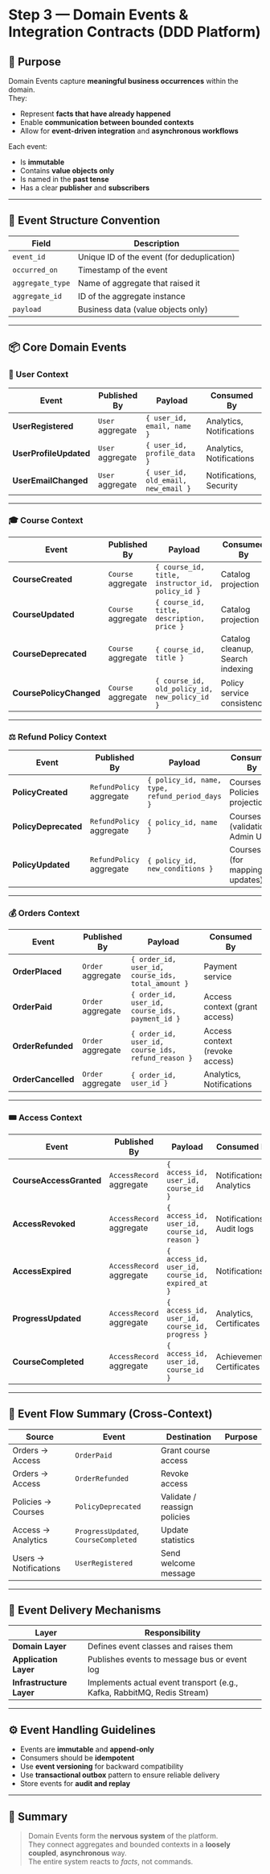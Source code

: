# Step 3 — Domain Events & Integration Contracts (DDD Platform)

## 🎯 Purpose
Domain Events capture **meaningful business occurrences** within the domain.  
They:
- Represent **facts that have already happened**  
- Enable **communication between bounded contexts**  
- Allow for **event-driven integration** and **asynchronous workflows**

Each event:
- Is **immutable**
- Contains **value objects only**
- Is named in the **past tense**
- Has a clear **publisher** and **subscribers**

---

## 🧱 Event Structure Convention

| Field | Description |
|--------|--------------|
| `event_id` | Unique ID of the event (for deduplication) |
| `occurred_on` | Timestamp of the event |
| `aggregate_type` | Name of aggregate that raised it |
| `aggregate_id` | ID of the aggregate instance |
| `payload` | Business data (value objects only) |

---

## 📦 Core Domain Events

### 👤 User Context

| Event | Published By | Payload | Consumed By |
|--------|---------------|----------|--------------|
| **UserRegistered** | `User` aggregate | `{ user_id, email, name }` | Analytics, Notifications |
| **UserProfileUpdated** | `User` aggregate | `{ user_id, profile_data }` | Analytics, Notifications |
| **UserEmailChanged** | `User` aggregate | `{ user_id, old_email, new_email }` | Notifications, Security |

---

### 🎓 Course Context

| Event | Published By | Payload | Consumed By |
|--------|---------------|----------|--------------|
| **CourseCreated** | `Course` aggregate | `{ course_id, title, instructor_id, policy_id }` | Catalog projection |
| **CourseUpdated** | `Course` aggregate | `{ course_id, title, description, price }` | Catalog projection |
| **CourseDeprecated** | `Course` aggregate | `{ course_id, title }` | Catalog cleanup, Search indexing |
| **CoursePolicyChanged** | `Course` aggregate | `{ course_id, old_policy_id, new_policy_id }` | Policy service consistency |

---

### ⚖️ Refund Policy Context

| Event | Published By | Payload | Consumed By |
|--------|---------------|----------|--------------|
| **PolicyCreated** | `RefundPolicy` aggregate | `{ policy_id, name, type, refund_period_days }` | Courses, Policies projection |
| **PolicyDeprecated** | `RefundPolicy` aggregate | `{ policy_id, name }` | Courses (validation), Admin UI |
| **PolicyUpdated** | `RefundPolicy` aggregate | `{ policy_id, new_conditions }` | Courses (for mapping updates) |

---

### 💰 Orders Context

| Event | Published By | Payload | Consumed By |
|--------|---------------|----------|--------------|
| **OrderPlaced** | `Order` aggregate | `{ order_id, user_id, course_ids, total_amount }` | Payment service |
| **OrderPaid** | `Order` aggregate | `{ order_id, user_id, course_ids, payment_id }` | Access context (grant access) |
| **OrderRefunded** | `Order` aggregate | `{ order_id, user_id, course_ids, refund_reason }` | Access context (revoke access) |
| **OrderCancelled** | `Order` aggregate | `{ order_id, user_id }` | Analytics, Notifications |

---

### 🎟️ Access Context

| Event | Published By | Payload | Consumed By |
|--------|---------------|----------|--------------|
| **CourseAccessGranted** | `AccessRecord` aggregate | `{ access_id, user_id, course_id }` | Notifications, Analytics |
| **AccessRevoked** | `AccessRecord` aggregate | `{ access_id, user_id, course_id, reason }` | Notifications, Audit logs |
| **AccessExpired** | `AccessRecord` aggregate | `{ access_id, user_id, course_id, expired_at }` | Notifications |
| **ProgressUpdated** | `AccessRecord` aggregate | `{ access_id, user_id, course_id, progress }` | Analytics, Certificates |
| **CourseCompleted** | `AccessRecord` aggregate | `{ access_id, user_id, course_id }` | Achievements, Certificates |

---

## 🔄 Event Flow Summary (Cross-Context)

| Source | Event | Destination | Purpose |
|---------|--------|--------------|----------|
| Orders → Access | `OrderPaid` | Grant course access |
| Orders → Access | `OrderRefunded` | Revoke access |
| Policies → Courses | `PolicyDeprecated` | Validate / reassign policies |
| Access → Analytics | `ProgressUpdated`, `CourseCompleted` | Update statistics |
| Users → Notifications | `UserRegistered` | Send welcome message |

---

## 🧩 Event Delivery Mechanisms

| Layer | Responsibility |
|--------|----------------|
| **Domain Layer** | Defines event classes and raises them |
| **Application Layer** | Publishes events to message bus or event log |
| **Infrastructure Layer** | Implements actual event transport (e.g., Kafka, RabbitMQ, Redis Stream) |

---

## ⚙️ Event Handling Guidelines

- Events are **immutable** and **append-only**
- Consumers should be **idempotent**
- Use **event versioning** for backward compatibility
- Use **transactional outbox** pattern to ensure reliable delivery
- Store events for **audit and replay**

---

## 📘 Summary
> Domain Events form the **nervous system** of the platform.  
> They connect aggregates and bounded contexts in a **loosely coupled**, **asynchronous** way.  
> The entire system reacts to *facts*, not commands.
